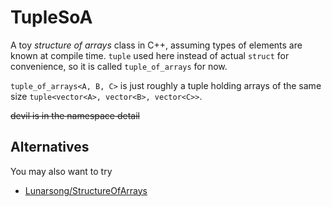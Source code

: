 # TupleSoA

A toy *structure of arrays* class in C++, assuming types of elements are known at compile time.
`tuple` used here instead of actual `struct` for convenience, so it is called `tuple_of_arrays` for now.

`tuple_of_arrays<A, B, C>` is just roughly a tuple holding arrays of the same size `tuple<vector<A>, vector<B>, vector<C>>`.

~~devil is in the namespace detail~~

## Alternatives
You may also want to try
- [Lunarsong/StructureOfArrays](https://github.com/Lunarsong/StructureOfArrays)
